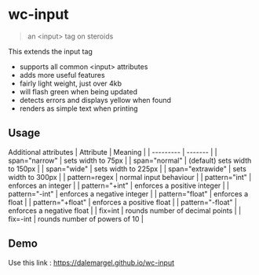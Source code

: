# **wc-input**
> an &lt;input&gt; tag on steroids

This extends the input tag
- supports all common &lt;input&gt; attributes
- adds more useful features
- fairly light weight, just over 4kb
- will flash green when being updated
- detects errors and displays yellow when found
- renders as simple text when printing

## Usage
Additional attributes
| Attribute | Meaning |
| --------- | ------- |
| span="narrow" | sets width to 75px |
| span="normal" | (default) sets width to 150px |
| span="wide" | sets width to 225px |
| span="extrawide" | sets width to 300px |
| pattern=regex | normal input behaviour |
| pattern="int" | enforces an integer |
| pattern="+int" | enforces a positive integer |
| pattern="-int" | enforces a negative integer |
| pattern="float" | enforces a float |
| pattern="+float" | enforces a positive float |
| pattern="-float" | enforces a negative float |
| fix=int | rounds number of decimal points |
| fix=-int | rounds number of powers of 10 |
<br>

## Demo
Use this link : <https://dalemargel.github.io/wc-input>
